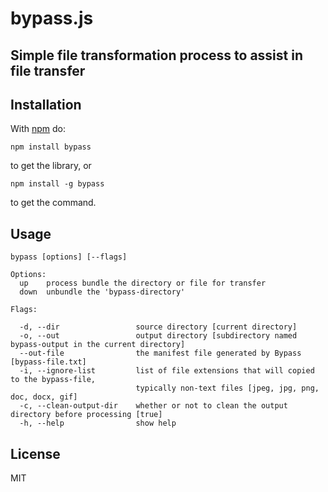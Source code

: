 # bypass.js

## Simple file transformation process to assist in file transfer

## Installation

With [npm](http://npmjs.org) do:

```
npm install bypass
```

to get the library, or

```
npm install -g bypass
```

to get the command.

## Usage

```
bypass [options] [--flags]

Options:
  up    process bundle the directory or file for transfer
  down  unbundle the 'bypass-directory'
  
Flags:

  -d, --dir                 source directory [current directory]
  -o, --out                 output directory [subdirectory named bypass-output in the current directory]
  --out-file                the manifest file generated by Bypass [bypass-file.txt]
  -i, --ignore-list         list of file extensions that will copied to the bypass-file, 
                            typically non-text files [jpeg, jpg, png, doc, docx, gif]
  -c, --clean-output-dir    whether or not to clean the output directory before processing [true]
  -h, --help                show help
```

## License

MIT
